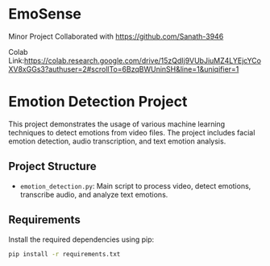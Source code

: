 # EmoSense
Minor Project Collaborated with https://github.com/Sanath-3946

Colab Link:https://colab.research.google.com/drive/15zQdIj9VUbJiuMZ4LYEjcYCoXV8xGGs3?authuser=2#scrollTo=6BzqBWUninSH&line=1&uniqifier=1
# Emotion Detection Project

This project demonstrates the usage of various machine learning techniques to detect emotions from video files. The project includes facial emotion detection, audio transcription, and text emotion analysis.

## Project Structure

- `emotion_detection.py`: Main script to process video, detect emotions, transcribe audio, and analyze text emotions.

## Requirements

Install the required dependencies using pip:

```bash
pip install -r requirements.txt
